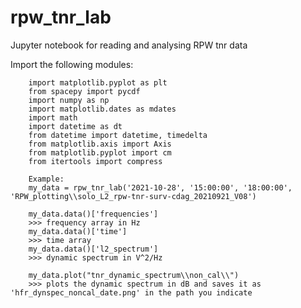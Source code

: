 # rpw_tnr_lab
Jupyter notebook for reading and analysing RPW tnr data

Import the following modules:
        
        import matplotlib.pyplot as plt
        from spacepy import pycdf
        import numpy as np
        import matplotlib.dates as mdates
        import math
        import datetime as dt
        from datetime import datetime, timedelta
        from matplotlib.axis import Axis
        from matplotlib.pyplot import cm
        from itertools import compress
        
        Example:
        my_data = rpw_tnr_lab('2021-10-28', '15:00:00', '18:00:00', 'RPW_plotting\\solo_L2_rpw-tnr-surv-cdag_20210921_V08')
        
        my_data.data()['frequencies']
        >>> frequency array in Hz
        my_data.data()['time']
        >>> time array
        my_data.data()['l2_spectrum']
        >>> dynamic spectrum in V^2/Hz
        
        my_data.plot("tnr_dynamic_spectrum\\non_cal\\")
        >>> plots the dynamic spectrum in dB and saves it as 'hfr_dynspec_noncal_date.png' in the path you indicate
